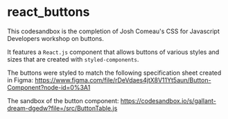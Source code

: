 # react_buttons

This codesandbox is the completion of Josh Comeau's CSS for Javascript Developers workshop on buttons.

It features a `React.js` component that allows buttons of various styles and sizes that are created with `styled-components`.

The buttons were styled to match the following specification sheet created in Figma: https://www.figma.com/file/rDeVdaes4jtX8V11Yt5aun/Button-Component?node-id=0%3A1

The sandbox of the button component: https://codesandbox.io/s/gallant-dream-dgedw?file=/src/ButtonTable.js
